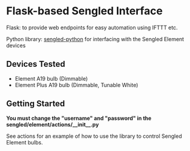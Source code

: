# Flask-based Sengled Interface
Flask: to provide web endpoints for easy automation using IFTTT etc.

Python library: [sengled-python](https://github.com/sroehl/sengled-python) for interfacing with the Sengled Element devices

## Devices Tested
* Element A19 bulb (Dimmable)
* Element Plus A19 bulb (Dimmable, Tunable White)

## Getting Started
**You must change the "username" and "password" in the sengled/element/actions/\_\_init\_\_.py**

See actions for an example of how to use the library to control Sengled Element bulbs.
